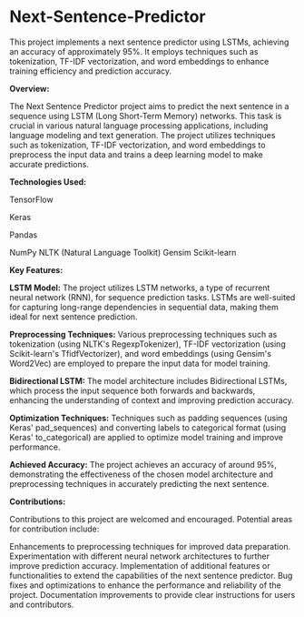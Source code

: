 # Next-Sentence-Predictor
This project implements a next sentence predictor using LSTMs, achieving an accuracy of approximately 95%. It employs techniques such as tokenization, TF-IDF vectorization, and word embeddings to enhance training efficiency and prediction accuracy.

**Overview:**

The Next Sentence Predictor project aims to predict the next sentence in a sequence using LSTM (Long Short-Term Memory) networks. This task is crucial in various natural language processing applications, including language modeling and text generation. The project utilizes techniques such as tokenization, TF-IDF vectorization, and word embeddings to preprocess the input data and trains a deep learning model to make accurate predictions.

**Technologies Used:**

TensorFlow

Keras

Pandas

NumPy
NLTK (Natural Language Toolkit)
Gensim
Scikit-learn

**Key Features:**

**LSTM Model:** The project utilizes LSTM networks, a type of recurrent neural network (RNN), for sequence prediction tasks. LSTMs are well-suited for capturing long-range dependencies in sequential data, making them ideal for next sentence prediction.

**Preprocessing Techniques:** Various preprocessing techniques such as tokenization (using NLTK's RegexpTokenizer), TF-IDF vectorization (using Scikit-learn's TfidfVectorizer), and word embeddings (using Gensim's Word2Vec) are employed to prepare the input data for model training.

**Bidirectional LSTM:** The model architecture includes Bidirectional LSTMs, which process the input sequence both forwards and backwards, enhancing the understanding of context and improving prediction accuracy.

**Optimization Techniques:** Techniques such as padding sequences (using Keras' pad_sequences) and converting labels to categorical format (using Keras' to_categorical) are applied to optimize model training and improve performance.

**Achieved Accuracy:** The project achieves an accuracy of around 95%, demonstrating the effectiveness of the chosen model architecture and preprocessing techniques in accurately predicting the next sentence.

**Contributions:**

Contributions to this project are welcomed and encouraged. Potential areas for contribution include:

Enhancements to preprocessing techniques for improved data preparation.
Experimentation with different neural network architectures to further improve prediction accuracy.
Implementation of additional features or functionalities to extend the capabilities of the next sentence predictor.
Bug fixes and optimizations to enhance the performance and reliability of the project.
Documentation improvements to provide clear instructions for users and contributors.
